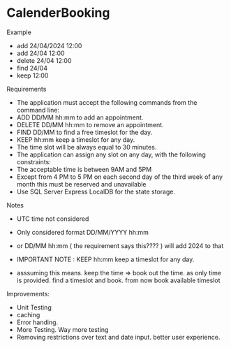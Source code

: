 # CalenderBooking

Example
- add 24/04/2024 12:00
- add 24/04 12:00
- delete 24/04 12:00
- find 24/04
- keep 12:00
  

Requirements
 - The application must accept the following commands from the command line:
 - ADD DD/MM hh:mm to add an appointment.
 - DELETE DD/MM hh:mm to remove an appointment.
 - FIND DD/MM to find a free timeslot for the day.
 - KEEP hh:mm keep a timeslot for any day.
 - The time slot will be always equal to 30 minutes.
 - The application can assign any slot on any day, with the following constraints:
 - The acceptable time is between 9AM and 5PM
 - Except from 4 PM to 5 PM on each second day of the third week of any month this must be reserved and unavailable
 - Use SQL Server Express LocalDB for the state storage.


Notes 
- UTC time not considered
- Only considered format DD/MM/YYYY hh:mm
- or DD/MM hh:mm ( the requirement says this???? ) will add 2024 to that

- IMPORTANT NOTE : KEEP hh:mm keep a timeslot for any day.
- asssuming this means. keep the time => book out the time. as only time is provided. find a timeslot and book. from now book available timeslot

Improvements:
 - Unit Testing
 - caching
 - Error handing.
 - More Testing. Way more testing
 - Removing restrictions over text and date input. better user experience.
